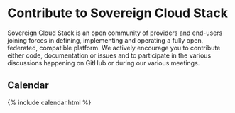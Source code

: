 # Contribute to Sovereign Cloud Stack

Sovereign Cloud Stack is an open community of providers and end-users joining forces
in defining, implementing and operating a fully open, federated, compatible platform.
We actively encourage you to contribute either code, documentation or issues and to
participate in the various discussions happening on GitHub or during our various meetings.

## Calendar

{% include calendar.html %}